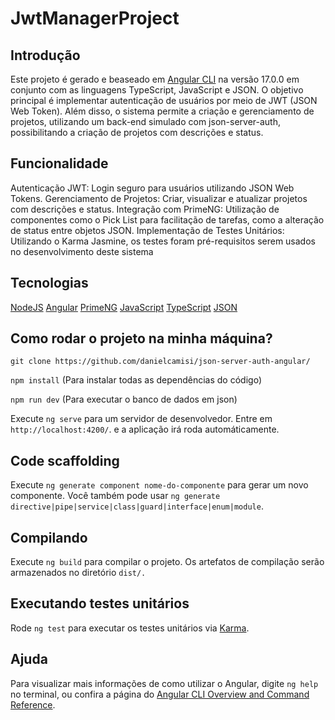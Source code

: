 # JwtManagerProject

## Introdução

Este projeto é gerado e beaseado em [Angular CLI](https://github.com/angular/angular-cli) na versão 17.0.0 em conjunto com as linguagens TypeScript, JavaScript e JSON. O objetivo principal é implementar autenticação de usuários por meio de JWT (JSON Web Token). Além disso, o sistema permite a criação e gerenciamento de projetos, utilizando um back-end simulado com json-server-auth, possibilitando a criação de projetos com descrições e status.

## Funcionalidade

  Autenticação JWT: Login seguro para usuários utilizando JSON Web Tokens.
  Gerenciamento de Projetos: Criar, visualizar e atualizar projetos com descrições e status.
  Integração com PrimeNG: Utilização de componentes como o Pick List para facilitação de tarefas, como a alteração de status entre objetos JSON.
  Implementação de Testes Unitários: Utilizando o Karma Jasmine, os testes foram pré-requisitos serem usados no desenvolvimento deste sistema

## Tecnologias

[NodeJS](https://nodejs.org/pt)
[Angular](https://angular.dev)
[PrimeNG](https://primeng.org)
[JavaScript](https://developer.mozilla.org/pt-BR/docs/Web/JavaScript)
[TypeScript](https://www.typescriptlang.org)
[JSON](https://www.json.org/json-en.html)

## Como rodar o projeto na minha máquina?

`git clone https://github.com/danielcamisi/json-server-auth-angular/`

`npm install` (Para instalar todas as dependências do código)

`npm run dev` (Para executar o banco de dados em json)

Execute `ng serve` para um servidor de desenvolvedor. Entre em  `http://localhost:4200/`. e a aplicação irá roda automáticamente.

## Code scaffolding

Execute `ng generate component nome-do-componente` para gerar um novo componente. Você também pode usar `ng generate directive|pipe|service|class|guard|interface|enum|module`.

## Compilando

Execute `ng build` para compilar o projeto. Os artefatos de compilação serão armazenados no diretório `dist/.`

## Executando testes unitários

Rode  `ng test` para executar os testes unitários via [Karma](https://karma-runner.github.io).

## Ajuda

Para visualizar mais informações de como utilizar o Angular, digite  `ng help` no terminal, ou confira a página do [Angular CLI Overview and Command Reference](https://angular.io/cli).
